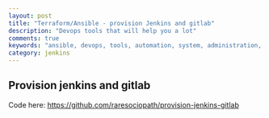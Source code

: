 ```yaml
---
layout: post
title: "Terraform/Ansible - provision Jenkins and gitlab"
description: "Devops tools that will help you a lot"
comments: true
keywords: "ansible, devops, tools, automation, system, administration, cloud, aws"
category: jenkins
---
```


## Provision jenkins and gitlab

Code here:
https://github.com/raresociopath/provision-jenkins-gitlab
